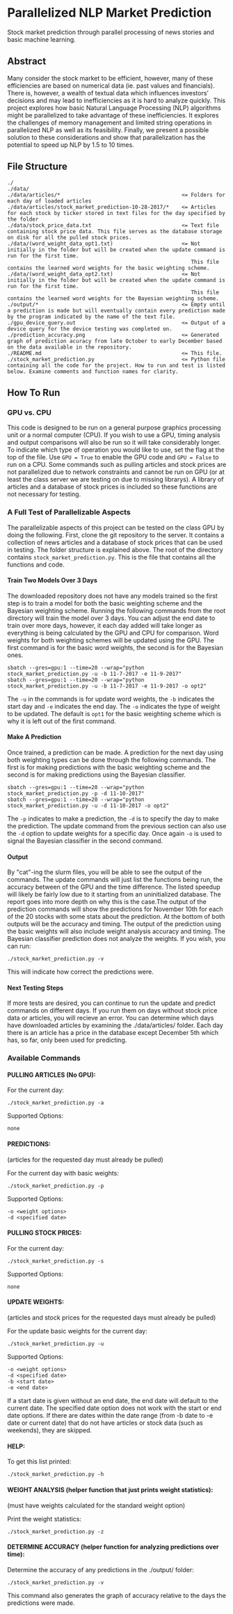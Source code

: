 # Parallelized NLP Market Prediction
Stock market prediction through parallel processing of news stories and basic machine learning.

## Abstract
Many consider the stock market to be efficient, however, many of these efficiencies are based on numerical data (ie. past values and financials). There is, however, a wealth of textual data which influences investors’ decisions and may lead to inefficiencies as it is hard to analyze quickly. This project explores how basic Natural Language Processing (NLP) algorithms might be parallelized to take advantage of these inefficiencies. It explores the challenges of memory management and limited string operations in parallelized NLP as well as its feasibility. Finally, we present a possible solution to these considerations and show that parallelization has the potential to speed up NLP by 1.5 to 10 times.

## File Structure
```
./
./data/
./data/articles/*                                       <= Folders for each day of loaded articles
./data/articles/stock_market_prediction-10-28-2017/*    <= Articles for each stock by ticker stored in text files for the day specified by the folder
./data/stock_price_data.txt                             <= Text file containing stock price data. This file serves as the database storage on disk for all the pulled stock prices.
./data/(word_weight_data_opt1.txt)                      <= Not initially in the folder but will be created when the update command is run for the first time. 
                                                           This file contains the learned word weights for the basic weighting scheme.
./data/(word_weight_data_opt2.txt)                      <= Not initially in the folder but will be created when the update command is run for the first time. 
                                                           This file contains the learned word weights for the Bayesian weighting scheme.
./output/*                                              <= Empty until a prediction is made but will eventually contain every prediction made by the program indicated by the name of the text file.
./gpu_device_query.out                                  <= Output of a device query for the device testing was completed on.
./prediction_accuracy.png                               <= Generated graph of prediction acuracy from late October to early December based on the data available in the repository.
./README.md                                             <= This file.
./stock_market_prediction.py                            <= Python file containing all the code for the project. How to run and test is listed below. Examine comments and function names for clarity.                                                                                                                   
```

## How To Run
### GPU vs. CPU
This code is designed to be run on a general purpose graphics processing unit or a normal computer (CPU). If you wish to use a GPU, timing analysis and output comparisons will also be run so it will take considerably longer. To indicate which type of operation you would like to use, set the flag at the top of the file. Use `GPU = True` to enable the GPU code and `GPU = False` to run on a CPU. Some commands such as pulling articles and stock prices are not parallelized due to network constraints and cannot be run on GPU (or at least the class server we are testing on due to missing librarys). A library of articles and a database of stock prices is included so these functions are not necessary for testing.

### A Full Test of Parallelizable Aspects
The parallelizable aspects of this project can be tested on the class GPU by doing the following. First, clone the git repository to the server. It contains a collection of news articles and a database of stock prices that can be used in testing. The folder structure is explained above. The root of the directory contains `stock_market_prediction.py`. This is the file that contains all the functions and code. 

#### Train Two Models Over 3 Days
The downloaded repository does not have any models trained so the first step is to train a model for both the basic weighting scheme and the Bayesian weighting scheme. Running the following commands from the root directory will train the model over 3 days. You can adjust the end date to train over more days, however, it each day added will take longer as everything is being calculated by the GPU and CPU for comparison. Word weights for both weighting schemes will be updated using the GPU. The first command is for the basic word weights, the second is for the Bayesian ones.

```
sbatch --gres=gpu:1 --time=20 --wrap="python stock_market_prediction.py -u -b 11-7-2017 -e 11-9-2017"
sbatch --gres=gpu:1 --time=20 --wrap="python stock_market_prediction.py -u -b 11-7-2017 -e 11-9-2017 -o opt2"
```
The `-u` in the commands is for update word weights, the `-b` indicates the start day and `-e` indicates the end day. The `-o` indicates the type of weight to be updated. The default is `opt1` for the basic weighting scheme which is why it is left out of the first command.

#### Make A Prediction
Once trained, a prediction can be made. A prediction for the next day using both weighting types can be done through the following commands. The first is for making predictions with the basic weighting scheme and the second is for making predictions using the Bayesian classifier.
```
sbatch --gres=gpu:1 --time=20 --wrap="python stock_market_prediction.py -p -d 11-10-2017"
sbatch --gres=gpu:1 --time=20 --wrap="python stock_market_prediction.py -u -d 11-10-2017 -o opt2"
```
The `-p` indicates to make a prediction, the `-d` is to specify the day to make the prediction. The update command from the previous section can also use the `-d` option to update weights for a specific day. Once again `-o` is used to signal the Bayesian classifier in the second command.

#### Output
By "cat"-ing the slurm files, you will be able to see the output of the commands. The update commands will just list the functions being run, the accuracy between of the GPU and the time difference. The listed speedup will likely be fairly low due to it starting from an uninitialized database. The report goes into more depth on why this is the case.The output of the prediction commands will show the predictions for November 10th for each of the 20 stocks with some stats about the prediction. At the bottom of both outputs will be the accuracy and timing. The output of the prediction using the basic weights will also include weight analysis accuracy and timing. The Bayesian classifier prediction does not analyze the weights. If you wish, you can run:
```
./stock_market_prediction.py -v
```
This will indicate how correct the predictions were.

#### Next Testing Steps
If more tests are desired, you can continue to run the update and predict commands on different days. If you run them on days without stock price data or articles, you will recieve an error. You can determine which days have downloaded articles by examining the ./data/articles/ folder. Each day there is an article has a price in the database except December 5th which has, so far, only been used for predicting.

### Available Commands
#### PULLING ARTICLES (No GPU):

For the current day:
```
./stock_market_prediction.py -a
```

Supported Options:
```
none
```

#### PREDICTIONS:
(articles for the requested day must already be pulled)

For the current day with basic weights:
```
./stock_market_prediction.py -p
```

Supported Options:
```
-o <weight options>
-d <specified date>
```

#### PULLING STOCK PRICES:

For the current day:
```
./stock_market_prediction.py -s
```

Supported Options:
```
none
```

#### UPDATE WEIGHTS:
(articles and stock prices for the requested days must already be pulled)

For the update basic weights for the current day:
```
./stock_market_prediction.py -u
```

Supported Options:
```
-o <weight options>
-d <specified date>
-b <start date>
-e <end date>
```
If a start date is given without an end date, the end date will default to the current date. The specified date option does not work with the start or end date options. If there are dates within the date range (from -b date to -e date or current date) that do not have articles or stock data (such as weekends), they are skipped.

#### HELP:

To get this list printed:
```
./stock_market_prediction.py -h
```

#### WEIGHT ANALYSIS (helper function that just prints weight statistics):
(must have weights calculated for the standard weight option)

Print the weight statistics:
```
./stock_market_prediction.py -z
```

#### DETERMINE ACCURACY (helper function for analyzing predictions over time):

Determine the accuracy of any predictions in the ./output/ folder:
```
./stock_market_prediction.py -v
```

This command also generates the graph of accuracy relative to the days the predictions were made.



